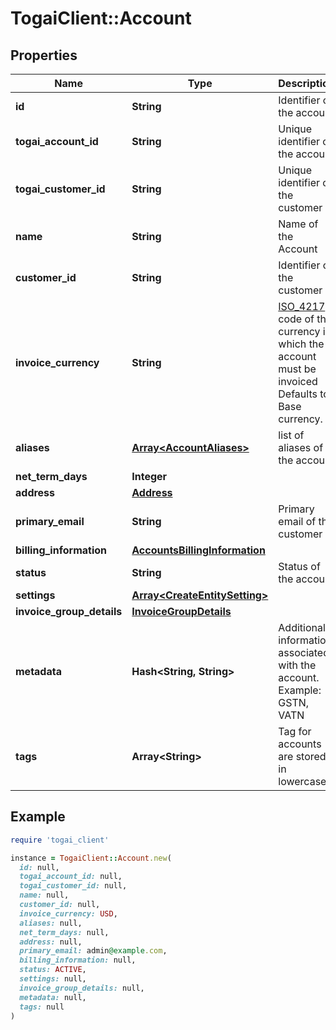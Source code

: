 # TogaiClient::Account

## Properties

| Name | Type | Description | Notes |
| ---- | ---- | ----------- | ----- |
| **id** | **String** | Identifier of the account |  |
| **togai_account_id** | **String** | Unique identifier of the account |  |
| **togai_customer_id** | **String** | Unique identifier of the customer |  |
| **name** | **String** | Name of the Account |  |
| **customer_id** | **String** | Identifier of the customer |  |
| **invoice_currency** | **String** | [ISO_4217](https://en.wikipedia.org/wiki/ISO_4217) code of the currency in which the account must be invoiced Defaults to Base currency.  | [optional] |
| **aliases** | [**Array&lt;AccountAliases&gt;**](AccountAliases.md) | list of aliases of the account | [optional] |
| **net_term_days** | **Integer** |  | [optional] |
| **address** | [**Address**](Address.md) |  | [optional] |
| **primary_email** | **String** | Primary email of the customer | [optional] |
| **billing_information** | [**AccountsBillingInformation**](AccountsBillingInformation.md) |  | [optional] |
| **status** | **String** | Status of the account |  |
| **settings** | [**Array&lt;CreateEntitySetting&gt;**](CreateEntitySetting.md) |  | [optional] |
| **invoice_group_details** | [**InvoiceGroupDetails**](InvoiceGroupDetails.md) |  | [optional] |
| **metadata** | **Hash&lt;String, String&gt;** | Additional information associated with the account. Example: GSTN, VATN  | [optional] |
| **tags** | **Array&lt;String&gt;** | Tag for accounts are stored in lowercase | [optional] |

## Example

```ruby
require 'togai_client'

instance = TogaiClient::Account.new(
  id: null,
  togai_account_id: null,
  togai_customer_id: null,
  name: null,
  customer_id: null,
  invoice_currency: USD,
  aliases: null,
  net_term_days: null,
  address: null,
  primary_email: admin@example.com,
  billing_information: null,
  status: ACTIVE,
  settings: null,
  invoice_group_details: null,
  metadata: null,
  tags: null
)
```

